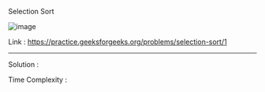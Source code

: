 Selection Sort

![image](https://user-images.githubusercontent.com/23376002/179909287-9774c093-044c-460d-ad0b-b16bc0c13e1b.png)


Link : https://practice.geeksforgeeks.org/problems/selection-sort/1


--------------------------------------------------------------------------------------------------------------------------------------------------------


Solution :

Time Complexity :


```java


```



